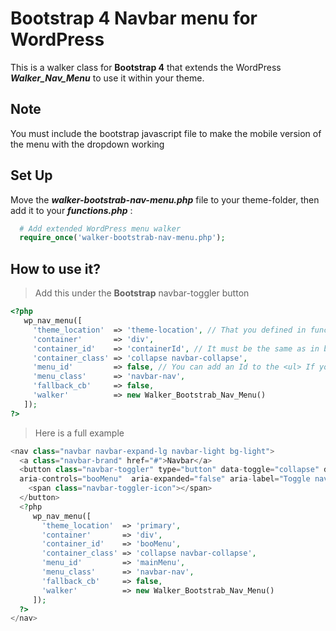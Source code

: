 # Bootstrap 4 Navbar menu for WordPress
This is a walker class for **Bootstrap 4** that extends the WordPress _**Walker_Nav_Menu**_  to use it within your theme.
## Note
You must include the bootstrap javascript file to make the mobile version of the menu with the dropdown working
## Set Up
Move the _**walker-bootstrab-nav-menu.php**_ file to your theme-folder, then add it to your  _**functions.php**_ :
```php
  # Add extended WordPress menu walker
  require_once('walker-bootstrab-nav-menu.php');
```
## How to use it?
>Add this under the **Bootstrap** navbar-toggler button
```php
<?php
   wp_nav_menu([
     'theme_location'  => 'theme-location', // That you defined in functions.php (register_nav_menus)
     'container'       => 'div',
     'container_id'    => 'containerId', // It must be the same as in button data-target
     'container_class' => 'collapse navbar-collapse',
     'menu_id'         => false, // You can add an Id to the <ul> If you need
     'menu_class'      => 'navbar-nav',
     'fallback_cb'     => false,
     'walker'          => new Walker_Bootstrab_Nav_Menu()
   ]);
?>
```
> Here is a full example
```php
<nav class="navbar navbar-expand-lg navbar-light bg-light">
  <a class="navbar-brand" href="#">Navbar</a>
  <button class="navbar-toggler" type="button" data-toggle="collapse" data-target="#booMenu" 
  aria-controls="booMenu"  aria-expanded="false" aria-label="Toggle navigation">
    <span class="navbar-toggler-icon"></span>
  </button>
  <?php
     wp_nav_menu([
       'theme_location'  => 'primary',
       'container'       => 'div',
       'container_id'    => 'booMenu',
       'container_class' => 'collapse navbar-collapse',
       'menu_id'         => 'mainMenu',
       'menu_class'      => 'navbar-nav',
       'fallback_cb'     => false,
       'walker'          => new Walker_Bootstrab_Nav_Menu()
     ]);
  ?>
</nav>
```
